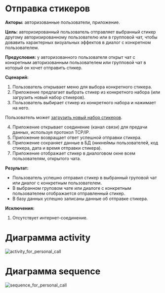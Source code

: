 # Отправка стикеров

**Акторы:** авторизованные пользователи, приложение.

**Цель:** авторизированный пользователь отправляет выбранный стикер другому авторизированному пользователю или в групповой чат, чтобы довавить характерных визуальных эффектов в диалог с конкретном пользователем.

**Предусловия:** у авторизованного пользователя открыт чат с конкретным авторизованным пользователем или групповой чат в который он хочет отправить стикер.

**Сценарий:**
1. Пользователь открывает меню для выбора конкретного стикера.
2. Приложение предлагает выбрать стикер из конкретного набора (или загрузить новый набор стикеров).
3. Пользователь выбирает стикер из конкретного набора и нажимает на него.

Пользователь может [загрузить новый набор стикеров](https://github.com/polinanov/use-case-and-diagram/blob/master/download_stickers.md "Загрузить новый набор стикеров").

4. Приложение открывает соединение (канал связи) для предачи данных, используя протокол TCP/IP.
5. Приложение возвращает ответ успешной отправки стикера.
6. Приложение сохраняет данные в БД (никнеймы пользователей, код стикера, дата и время отправки стикера).
7. Приложение отображает стикер в диалоговом окне всем пользователям, открытого чата.  

**Результат:**
* Пользователь успешно отправил стикер в выбранный груповой чат или диалог с конкретным пользователем.
* В выбранном груповом чате или диалоге с конкретным пользователем отображается отправленный стикер.
* В базу данных успешно записаны данные об отправке стикера.

**Исключения:**
1. Отсутствует интернет-соединение.

# Диаграмма activity
![activity_for_personal_call](http://www.plantuml.com/plantuml/png/XP11JyCm38Nl-HMMk6mI4lVsicbSE34n4ESiTTU8r0wnmq3gZoSfgmH8Y5lip_5xpnjHcpIFmKnFWcaoSssQ-uWaO654oj1p0i60JZsTIbCYEjzx1wBUlM1gpNIr9VMl6Py7hpXjOmpUMVLCasbs0xCWs6KS-iJZZpMeK2GwFbDWsnL4UFxgziidWPMuvAD2ZdyFhTibHtEO3Si_ifOwSA5m0IRmsffVvfT3E2P2LvkmSZoEcIupu0PBX64DVSrWrO8cIz8NnIprO3eWFExsS0DtUuY9bHs7rZGFg3cHp3oXH2R16gRMafr3aJw7OfEwkcOXoysRWtr3kIXoPVFxQ0KBlFKIW_tudjzJAJfl0v_WoE_ramsXcCGary0HvopQ6b6EPbDaynW-0G00 "Диаграмма activity")

# Диаграмма sequence
![sequence_for_personal_call](http://www.plantuml.com/plantuml/png/lP6nQiD038RtUmgHAO7c1JAKcBv0IUXirBC2HsNvUf82UVlU9KFSug6bfJTea3x-JvRtQbZCHmxwbYHZmH6KtfqaqdETf9WoYe7BG8MJK0WORIhmebJ2wrJxM2wmwdBc5D7I92j0XIw4Hi3s4ReT78afMc-NJ7r4vlMcfQGp6ZMoWstbhlmE3cHUPDtOJHXepiqZ3sr9jQMuW6oW7YEfdfmXebA0-XOznQkdJJ-vMcDcUsgM6tQ7lcJ-D78QCvDH7_y--uXdwkyNk2a4Hte0IwqENgx_wfTQOYLm-UwjJyYw40EBwxlymmT0Uu5a2FjQVEGF "Диаграмма sequence")
